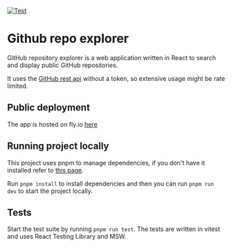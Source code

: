 [![Test](https://github.com/maciejSzcz/gh-repo-explorer/actions/workflows/test.yml/badge.svg)](https://github.com/maciejSzcz/gh-repo-explorer/actions/workflows/test.yml)

# Github repo explorer

GitHub repository explorer is a web application written in React to search and display public GitHub repositories.

It uses the [GitHub rest api](https://docs.github.com/en/rest) without a token, so extensive usage might be rate limited.

## Public deployment

The app is hosted on fly.io [here](https://gh-repo-explorer.fly.dev)

## Running project locally

This project uses pnpm to manage dependencies, if you don't have it installed refer to [this page](https://pnpm.io/installation).

Run `pnpm install` to install dependencies and then you can run `pnpm run dev` to start the project locally.

## Tests

Start the test suite by running `pnpm run test`.
The tests are written in vitest and uses React Testing Library and MSW.
